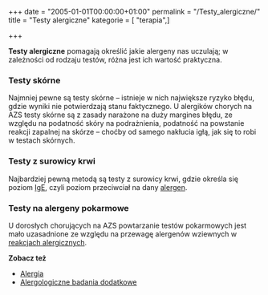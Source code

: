 +++
date = "2005-01-01T00:00:00+01:00"
permalink = "/Testy_alergiczne/"
title = "Testy alergiczne"
kategorie = [ "terapia",]

+++

**Testy alergiczne** pomagają określić jakie alergeny nas uczulają; w zależności od rodzaju testów, różna jest ich wartość praktyczna.

### Testy skórne

Najmniej pewne są testy skórne – istnieje w nich największe ryzyko błędu, gdzie wyniki nie potwierdzają stanu faktycznego. U alergików chorych na AZS testy skórne są z zasady narażone na duży margines błędu, ze względu na podatność skóry na podrażnienia, podatność na powstanie reakcji zapalnej na skórze – choćby od samego nakłucia igłą, jak się to robi w testach skórnych.

### Testy z surowicy krwi

Najbardziej pewną metodą są testy z surowicy krwi, gdzie określa się poziom [IgE](/atopedia/IgE "wikilink"), czyli poziom przeciwciał na dany [alergen](/atopedia/Alergen "wikilink").

### Testy na alergeny pokarmowe

U dorosłych chorujących na AZS powtarzanie testów pokarmowych jest mało uzasadnione ze względu na przewagę alergenów wziewnych w [reakcjach alergicznych](/atopedia/Reakcja_alergiczna "wikilink").

**Zobacz też**

-   [Alergia](/atopedia/Alergia "wikilink")
-   [Alergologiczne badania dodatkowe](/atopedia/Alergologiczne_badania_dodatkowe "wikilink")
